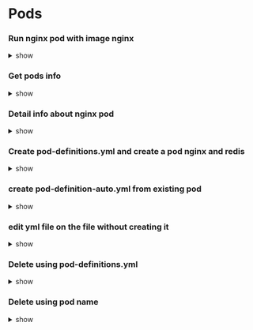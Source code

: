 # Pods

### Run nginx pod with image nginx
<details><summary>show</summary>

```bash
kubectl run nginx --image nginx
```
</details>

### Get pods info
<details><summary>show</summary>

```bash
kubectl get pods
kubectl get pods -o wide  // Displays which node pod is located
```
</details>

### Detail info about nginx pod
<details><summary>show</summary>

```bash
kubectl describe pod nginx
```
</details>

### Create pod-definitions.yml and create a pod nginx and redis
<details><summary>show</summary>

```bash
apiVersion: v1
kind: Pod
metadata:
  name: app-pod
  labels:
    type: webserver
spec:
  containers:
    - name: nginx-container
      image: nginx
    - name: redis-container
      image: redis  
```
```bash
kubectl create -f pod-def.yml
kubectl get pods [ kubectl get pod app-pod ]
```
</details>

### create pod-definition-auto.yml from existing pod
<details><summary>show</summary>

```bash
kubectl get pod app-pod -o yaml > pod-definition-auto.yml
Then edit the file to make the necessary changes, delete and re-create the pod.
```
</details>

### edit yml file on the file without creating it
<details><summary>show</summary>

```bash
kubectl edit pod app-pod
Then edit the file to make the necessary changes, delete and re-create the pod.
```
</details>

### Delete using pod-definitions.yml 
<details><summary>show</summary>

```bash
kubectl delete -f pod-def.yml
```
</details>

### Delete using pod name
<details><summary>show</summary>

```bash
kubectl delete pod app-pod
```
</details>
